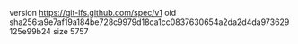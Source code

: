 version https://git-lfs.github.com/spec/v1
oid sha256:a9e7af19a184be728c9979d18ca1cc0837630654a2da2d4da973629125e99b24
size 5757

